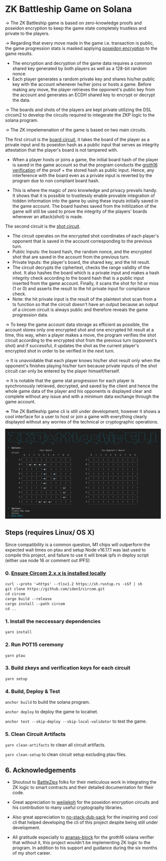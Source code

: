 # ZK Battleship Game on Solana
-> The ZK Battleship game is based on zero-knowledge proofs and poseidon encryption to keep the game state completely trustless and private to the players.

-> Regarding that every move made in the game i.e. transaction is public, the game progression stats is masked applying [poseidon encryption]((https://github.com/weijiekoh/poseidon-encryption-circom)) to the game results. 
- The encryption and decryption of the game data requires a common shared key generated by both players as well as a 128-bit random nonce.
- Each player generates a random private key and shares his/her public key with the account whenever he/her joins or hosts a game. Before making any move, the player retrieves the opponent's public key from the account and generates an ECDH shared key to encrypt or decrypt the data.


-> The boards and shots of the players are kept private utilizing the DSL circom2 to develop the circuits required to integerate the ZKP logic to the solana program.

-> The ZK impelemenation of the game is based on two main circuits. 

The first circuit is the [board circuit](./circuits/board.circom), it takes the board of the player as a private input and its poseidon hash as a public input that serves as integrity attestation that the player's board is not tampered with. 
- When a player hosts or joins a game, the initial board hash of the player is saved in the game account so that the program conducts the [groth16 verification](https://crates.io/crates/groth16-solana) of the proof + the stored hash as public input. Hence, any interference with the board even as a private input is reverted by the program due to non compliant board hash.

- This is where the magic of zero knowledge and privacy prevails handy. It shows that it is possible to trustlessly enable provable integration of hidden information into the game by using these inputs initially saved in the game account. The board hashes saved from the initilization of the game will still be used to prove the integrity of the players' boards whenever an attack(shot) is made.

The second circuit is the [shot circuit](./circuits/shot.circom). 
- The circuit operates on the encrypted shot coordinates of each player's opponent that is saved in the account corresponding to the previous turn.
- Public Inputs: the board hash, the random nonce, and the encrypted shot that are saved in the account from the previous turn.
- Private Inputs: the player's board, the shared key, and the hit result.
- The circuit decrypts the ciphertext, checks the range validity of the shot. It also hashes the board which is a private input and makes a hash integrity check according to the board hash that is a public input inserted from the game account. Finally, it scans the shot for hit or miss (1 or 0) and asserts the result to the hit private input for compliance check.
- Note: the hit private input is the result of the plaintext shot scan from a ts function so that the circuit doesn't have an output because an output of a circom circuit is always public and therefore reveals the game progression data.

-> To keep the game account data storage as efficient as possible, the account stores only one encrypted shot and one encrypted hit result at a time, this way, when a player makes a move, the program verifies the shot circuit according to the encrypted shot from the previous turn (opponent's shot) and if successful, it updates the shot as the current player's encrypted shot in order to be verified in the next turn.

-> It is unavoidable that each player knows his/her shot result only when the opponent's finishes playing his/her turn because private inputs of the shot circuit can only be entered by the player himself/herself.

-> It is notable that the game stat progression for each player is synchronously retrieved, decrypted, and saved by the client and hence the whole game data of the player and his opponents is displayed clear and complete without any issue and with a minimum data exchange through the game account.

=> The ZK Battleship game cli is still under development, however it shows a cool interface for a user to host or join a game with everything clearly displayed without any worries of the technical or cryptographic operations. 

![Screenshot of the game CLI](./game-cli.png)


## Steps (requires Linux/ OS X)
Since compatibility is a common question, M1 chips will outperform the expected wait times on ptau and setup
Node v16.17.1 was last used to compile this project, and failure to use it will break ipfs in deploy script (either use node 16 or comment out IPFS)

### 0. [Ensure Circom 2.x.x is installed locally](https://github.com/iden3/circom/blob/master/mkdocs/docs/getting-started/installation.md)
```
curl --proto '=https' --tlsv1.2 https://sh.rustup.rs -sSf | sh
git clone https://github.com/iden3/circom.git
cd circom
cargo build --release
cargo install --path circom
cd ..
```
### 1. Install the neccessary dependencies
```
yarn install
```
### 2. Run POT15 ceremony 
```
yarn ptau
```
### 3. Build zkeys and verification keys for each circuit
```
yarn setup
```

### 4. Build, Deploy & Test

`anchor build` to build the solana program.

`anchor deploy` to deploy the game to localnet.

`anchor test --skip-deploy --skip-local-validator` to test the game.

### 5. Clean Circuit Artifacts

`yarn clean-artifacts` to clean all circuit artifacts.

`yarn clean-setup` to clean circuit setup excluding ptau files.

## 6. Acknowledgements

- Shoutout to [BattleZips](https://github.com/BattleZips/BattleZips/tree/master) folks for their meticulous work in integrating the ZK logic to smart contracts and their detailed documentation for their code.

- Great appreciation to [weijiekoh](https://github.com/weijiekoh/poseidon-encryption-circom) for the poseidon encryption circuits and his contribution to many useful cryptography libraries.

- Also great appreciation to [no-stack-dub-sack](https://github.com/no-stack-dub-sack/battleship-cli) for the inspiring and cool cli that helped developing the cli of this project despite being still under development.

- All gratitude especially to [ananas-block](https://crates.io/crates/groth16-solana) for the groth16 solana verifier that without it, this project wouldn't be implementing ZK logic to the program. In addition to his support and guidance during the six months of my short career.



